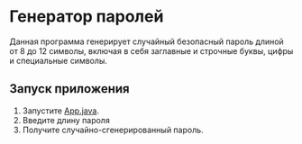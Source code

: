 # Генератор паролей
Данная программа генерирует случайный безопасный пароль длиной от 8 до 12 символы, включая в себя заглавные и строчные буквы, цифры и специальные символы.

## Запуск приложения

1. Запустите [App.java](currencyRate/src/main/java/ru/senla/App.java).
2. Введите длину пароля
3. Получите случайно-сгенерированный пароль.